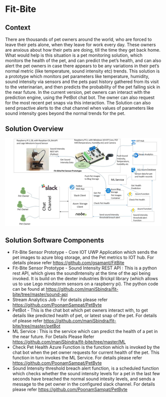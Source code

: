 # Fit-Bite

## Context
 There are thousands of pet owners around the world, who are forced to leave their pets alone, when they leave for work every day. These owners are anxious about how their pets are doing, till the time they get back home. What would help is this situation is a pet monitoring solution, which monitors the health of the pet, and can predict the pet’s health, and can also alert the pet owners in case there appears to be any variations in their pet’s normal metric (like temperature, sound intensity etc) trends. 
This solution is a prototype which monitors pet parameters like temperature, humidity, sound intensity via sensors and the pets past history gathered from its visit to the veterinarian, and then predicts the probability of the pet falling sick in the near future. In the current version, pet owners can interact with the prediction engine, using the PetBot chat bot. The owner can also request for the most recent pet snaps via this interaction. The Solution can also send proactive alerts to the chat channel when values of parameters like sound intensity goes beyond the normal trends for the pet.


## Solution Overview
![Solution Overview](https://raw.githubusercontent.com/maniSbindra/fit-bite/master/Solution%20Overview/fit-bite-solution-overview.jpg "Solution Overview")


## Solution Software Components
* Fit-Bite Sensor Prototype - Core IOT UWP Application which sends the pet images to azure blog storage, and the Pet metrics to IOT hub. For details please refer https://github.com/gsamant/FitBite 
* Fit-Bite Sensor Prototype - Sound Intensity REST API : This is a python rest API, which gives the soundIntensity at the time of the api being invoked. It is build on the dexter industries BrickpI library (which allows us to use Lego mindstorm sensors on a raspberry pi). The python code can be found at https://github.com/maniSbindra/fit-bite/tree/master/sound-api
* Stream Analytics Job - For details please refer https://github.com/PoonamSampat/PetByte
* PetBot - This is the chat bot which pet owners interact with, to get details like predicted health of pet, or latest snap of the pet. For details of please refer https://github.com/maniSbindra/fit-bite/tree/master/petBot
* ML Service : This is the service which can predict the health of a pet in the near future. For Details Please Refer https://github.com/maniSbindra/fit-bite/tree/master/ML
* Check Pet Health Azure Function is the function which is invoked by the chat bot when the pet owner requests for current health of the pet. This function in turn invokes the ML Service. For details please refer https://github.com/PoonamSampat/PetByte
* Sound Intensity threshold breach alert function, is a scheduled function which checks whether the sound intensity levels for a pet in the last few seconds have breached the normal sound intesity levels, and sends a message to the pet owner in the configured slack channel. For details please refer https://github.com/PoonamSampat/PetByte
  